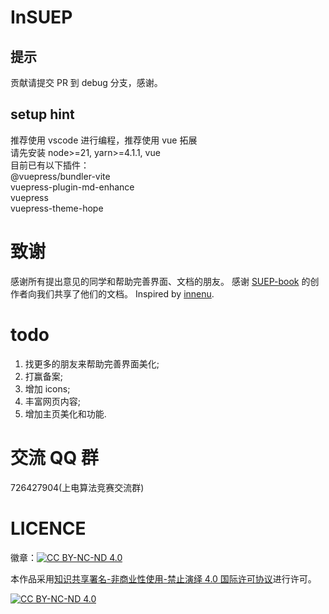 # InSUEP

## 提示

贡献请提交 PR 到 debug 分支，感谢。

## setup hint

推荐使用 vscode 进行编程，推荐使用 vue 拓展\
请先安装 node>=21, yarn>=4.1.1, vue\
目前已有以下插件：\
@vuepress/bundler-vite\
vuepress-plugin-md-enhance\
vuepress\
vuepress-theme-hope

# 致谢

感谢所有提出意见的同学和帮助完善界面、文档的朋友。
感谢 [SUEP-book](https://github.com/SUEP-Plus/SUEP-Book) 的创作者向我们共享了他们的文档。
Inspired by [innenu](https://innenu.com/).

# todo

1. 找更多的朋友来帮助完善界面美化;
2. 打赢备案;
3. 增加 icons;
4. 丰富网页内容;
5. 增加主页美化和功能.

# 交流 QQ 群

726427904(上电算法竞赛交流群)

# LICENCE

徽章：[![CC BY-NC-ND 4.0][cc-by-nc-nd-shield]][cc-by-nc-nd]

本作品采用[知识共享署名-非商业性使用-禁止演绎 4.0 国际许可协议][cc-by-nc-nd]进行许可。

[![CC BY-NC-ND 4.0][cc-by-nc-nd-image]][cc-by-nc-nd]

[cc-by-nc-nd]: http://creativecommons.org/licenses/by-nc-nd/4.0/
[cc-by-nc-nd-image]: https://licensebuttons.net/l/by-nc-nd/4.0/88x31.png
[cc-by-nc-nd-shield]: https://img.shields.io/badge/License-CC%20BY--NC--ND%204.0-lightgrey.svg

